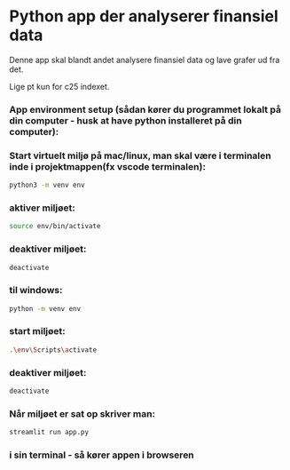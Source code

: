 # Python app der analyserer finansiel data

Denne app skal blandt andet analysere finansiel data og lave grafer ud fra det.

Lige pt kun for c25 indexet. 

### App environment setup (sådan kører du programmet lokalt på din computer - husk at have python installeret på din computer):

### Start virtuelt miljø på mac/linux, man skal være i terminalen inde i projektmappen(fx vscode terminalen):
```bash
python3 -m venv env
```
### aktiver miljøet:
```bash
source env/bin/activate
```
### deaktiver miljøet:
```bash
deactivate
```
### til windows:
```bash
python -m venv env
```
### start miljøet:
```bash
.\env\Scripts\activate
```
### deaktiver miljøet: 
```bash
deactivate
```
### Når miljøet er sat op skriver man: 

```bash
streamlit run app.py 
```
### i sin terminal - så kører appen i browseren 